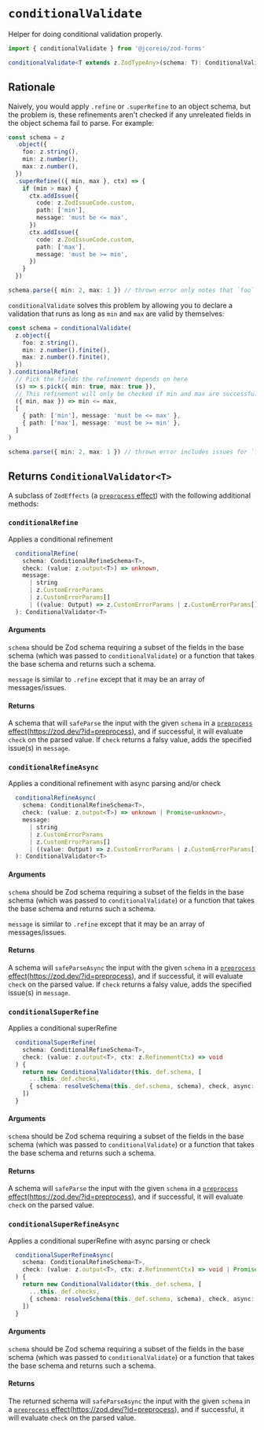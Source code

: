 # `conditionalValidate`

Helper for doing conditional validation properly.

```ts
import { conditionalValidate } from '@jcoreio/zod-forms'
```

```ts
conditionalValidate<T extends z.ZodTypeAny>(schema: T): ConditionalValidator<T>
```

## Rationale

Naively, you would apply `.refine` or `.superRefine` to an object schema, but the problem is,
these refinements aren't checked if any unreleated fields in the object schema fail to parse. For example:

```ts
const schema = z
  .object({
    foo: z.string(),
    min: z.number(),
    max: z.number(),
  })
  .superRefine(({ min, max }, ctx) => {
    if (min > max) {
      ctx.addIssue({
        code: z.ZodIssueCode.custom,
        path: ['min'],
        message: 'must be <= max',
      })
      ctx.addIssue({
        code: z.ZodIssueCode.custom,
        path: ['max'],
        message: 'must be >= min',
      })
    }
  })

schema.parse({ min: 2, max: 1 }) // thrown error only notes that `foo` is required
```

`conditionalValidate` solves this problem by allowing you to declare a validation that runs as long as
`min` and `max` are valid by themselves:

```ts
const schema = conditionalValidate(
  z.object({
    foo: z.string(),
    min: z.number().finite(),
    max: z.number().finite(),
  })
).conditionalRefine(
  // Pick the fields the refinement depends on here
  (s) => s.pick({ min: true, max: true }),
  // This refinement will only be checked if min and max are successfully parsed
  ({ min, max }) => min <= max,
  [
    { path: ['min'], message: 'must be <= max' },
    { path: ['max'], message: 'must be >= min' },
  ]
)

schema.parse({ min: 2, max: 1 }) // thrown error includes issues for `foo` being missing and `min`/`max` being wrong
```

## Returns `ConditionalValidator<T>`

A subclass of `ZodEffects` (a [`preprocess` effect](https://zod.dev/?id=preprocess)) with the following additional methods:

### `conditionalRefine`

Applies a conditional refinement

```ts
  conditionalRefine(
    schema: ConditionalRefineSchema<T>,
    check: (value: z.output<T>) => unknown,
    message:
      | string
      | z.CustomErrorParams
      | z.CustomErrorParams[]
      | ((value: Output) => z.CustomErrorParams | z.CustomErrorParams[])
  ): ConditionalValidator<T>
```

#### Arguments

`schema` should be Zod schema requiring a subset of the fields in the base schema (which was passed to `conditionalValidate`) or a function that takes the base schema and returns such a schema.

`message` is similar to `.refine` except that it may be an array of messages/issues.

#### Returns

A schema that will `safeParse` the input with the given `schema` in a [`preprocess` effect](https://zod.dev/?id=preprocess)(https://zod.dev/?id=preprocess), and if successful, it will evaluate `check` on
the parsed value. If `check` returns a falsy value, adds the
specified issue(s) in `message`.

### `conditionalRefineAsync`

Applies a conditional refinement with async parsing and/or check

```ts
  conditionalRefineAsync(
    schema: ConditionalRefineSchema<T>,
    check: (value: z.output<T>) => unknown | Promise<unknown>,
    message:
      | string
      | z.CustomErrorParams
      | z.CustomErrorParams[]
      | ((value: Output) => z.CustomErrorParams | z.CustomErrorParams[])
  ): ConditionalValidator<T>
```

#### Arguments

`schema` should be Zod schema requiring a subset of the fields in the base schema (which was passed to `conditionalValidate`) or a function that takes the base schema and returns such a schema.

`message` is similar to `.refine` except that it may be an array of messages/issues.

#### Returns

A schema will `safeParseAsync` the input with the given `schema` in a [`preprocess` effect](https://zod.dev/?id=preprocess)(https://zod.dev/?id=preprocess), and if successful, it will evaluate `check` on
the parsed value. If `check` returns a falsy value, adds the
specified issue(s) in `message`.

### `conditionalSuperRefine`

Applies a conditional superRefine

```ts
  conditionalSuperRefine(
    schema: ConditionalRefineSchema<T>,
    check: (value: z.output<T>, ctx: z.RefinementCtx) => void
  ) {
    return new ConditionalValidator(this._def.schema, [
      ...this._def.checks,
      { schema: resolveSchema(this._def.schema, schema), check, async: false },
    ])
  }
```

#### Arguments

`schema` should be Zod schema requiring a subset of the fields in the base schema (which was passed to `conditionalValidate`) or a function that takes the base schema and returns such a schema.

#### Returns

A schema will `safeParse` the input with the given `schema` in a [`preprocess` effect](https://zod.dev/?id=preprocess)(https://zod.dev/?id=preprocess), and if successful, it will evaluate `check` on the parsed value.

### `conditionalSuperRefineAsync`

Applies a conditional superRefine with async parsing or check

```ts
  conditionalSuperRefineAsync(
    schema: ConditionalRefineSchema<T>,
    check: (value: z.output<T>, ctx: z.RefinementCtx) => void | Promise<void>
  ) {
    return new ConditionalValidator(this._def.schema, [
      ...this._def.checks,
      { schema: resolveSchema(this._def.schema, schema), check, async: false },
    ])
  }
```

#### Arguments

`schema` should be Zod schema requiring a subset of the fields in the base schema (which was passed to `conditionalValidate`) or a function that takes the base schema and returns such a schema.

#### Returns

The returned schema will `safeParseAsync` the input with the given `schema` in a [`preprocess` effect](https://zod.dev/?id=preprocess)(https://zod.dev/?id=preprocess), and if successful, it will evaluate `check` on
the parsed value.
